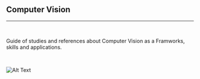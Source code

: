 ## Computer Vision 
<hr>
<br>


Guide of studies and references about Computer Vision as a Framworks, skills and applications. 


<br>

![Alt Text](https://thumbs.gfycat.com/IdioticSoreGhostshrimp-size_restricted.gif)

